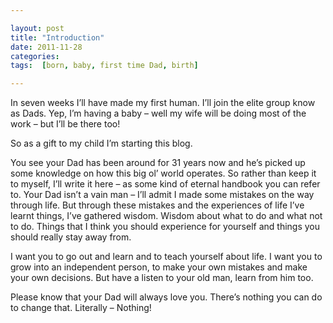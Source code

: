 ```yaml
---

layout: post
title: "Introduction"
date: 2011-11-28
categories: 
tags:  [born, baby, first time Dad, birth]

---
```


In seven weeks I’ll have made my first human. I’ll join the elite group know as Dads. Yep, I’m having a baby – well my wife will be doing most of the work – but I’ll be there too!

So as a gift to my child I’m starting this blog.

You see your Dad has been around for 31 years now and he’s picked up some knowledge on how this big ol’ world operates. So rather than keep it to myself, I’ll write it here – as some kind of eternal handbook you can refer to. Your Dad isn’t a vain man – I’ll admit I made some mistakes on the way through life. But through these mistakes and the experiences of life I’ve learnt things, I’ve gathered wisdom. Wisdom about what to do and what not to do. Things that I think you should experience for yourself and things you should really stay away from.

I want you to go out and learn and to teach yourself about life. I want you to grow into an independent person, to make your own mistakes and make your own decisions. But have a listen to your old man, learn from him too.

Please know that your Dad will always love you. There’s nothing you can do to change that. Literally – Nothing!